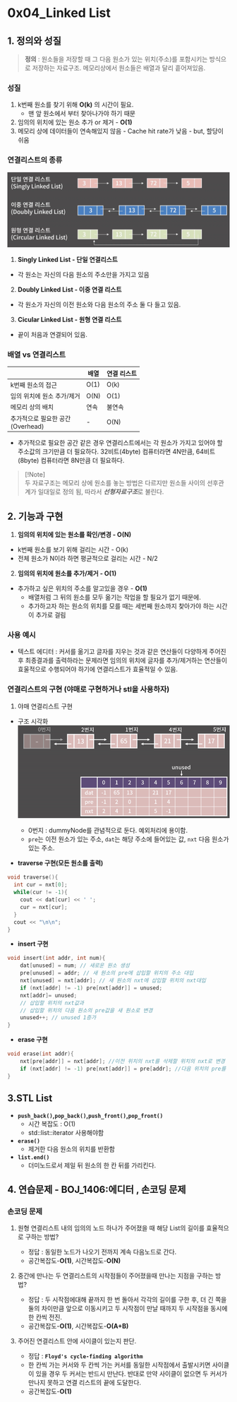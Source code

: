 # 0x04_Linked List 
## 1. 정의와 성질
> **정의** : 원소들을 저장할 때 그 다음 원소가 있는 위치(주소)를 포함시키는 방식으로 저장하는 자료구조. 메모리상에서 원소들은 배열과 달리 흩어져있음.

### 성질 
1. k번째 원소를 찾기 위해 **O(k)** 의 시간이 필요. 
    - 맨 앞 원소에서 부터 찾아나가야 하기 때문
2. 임의의 위치에 있는 원소 추가 or 제거 - **O(1)** 
3. 메모리 상에 데이터들이 연속해있지 않음 - Cache hit rate가 낮음 - but, 할당이 쉬움

### 연결리스트의 종류
![types of LinkedList](../imgs/TypesOflinkedList.png)
1. **Singly Linked List - 단일 연결리스트**
- 각 원소는 자신의 다음 원소의 주소만을 가지고 있음

2. **Doubly Linked List - 이중 연결 리스트**
- 각 원소가 자신의 이전 원소와 다음 원소의 주소 둘 다 들고 있음.

3. **Cicular Linked List - 원형 연결 리스트**
- 끝이 처음과 연결되어 있음.

### 배열 vs 연결리스트 
|                     | 배열        | 연결 리스트      |
|---------------------|------------|------------------|
| k번째 원소의 접근   | O(1)       | O(k)             |
| 임의 위치에 원소 추가/제거 | O(N) | O(1)             |
| 메모리 상의 배치    | 연속       | 불연속           |
| 추가적으로 필요한 공간 <br> (Overhead) | - | O(N)         |
- 추가적으로 필요한 공간 같은 경우 연결리스트에서는 각 원소가 가지고 있어야 할 주소값의 크기만큼 더 필요하다. 32비트(4byte) 컴퓨터라면 4N만큼, 64비트(8byte) 컴퓨터라면 8N만큼 더 필요하다.

> [!Note]\
> 두 자료구조는 메모리 상에 원소를 놓는 방법은 다르지만 원소들 사이의 선후관계가 일대일로 정의 됨, 따라서 ***선형자료구조***로 불린다.

## 2. 기능과 구현
1.  **임의의 위치에 있는 원소를 확인/변경 - O(N)**
- k번째 원소를 보기 위해 걸리는 시간 - O(k) 
- 전체 원소가 N이라 하면 평균적으로 걸리는 시간 - N/2 
2.  **임의의 위치에 원소를 추가/제거 - O(1)**
- 추가하고 싶은 위치의 주소를 알고있을 경우 - **O(1)**
    - 배열처럼 그 뒤의 원소를 모두 옮기는 작업을 할 필요가 없기 때문에.
    - 추가하고자 하는 원소의 위치를 모를 때는 세번째 원소까지 찾아가야 하는 시간이 추가로 걸림 

### 사용 예시
- 텍스트 에디터 : 커서를 옮기고 글자를 지우는 것과 같은 연산들이 다양하게 주어진 후 최종결과를 출력하라는 문제라면 임의의 위치에 글자를 추가/제거하는 연산들이 효울적으로 수행되어야 하기에 연결리스트가 효율적일 수 있음.

### 연결리스트의 구현 (야매로 구현하거나 stl을 사용하자)
1. 야매 연결리스트 구현 
- 구조 시각화
![Yamae](../imgs/YaMaeLinkedList.png)
    - 0번지 : dummyNode를 관념적으로 둔다. 예외처리에 용이함.
    - `pre`는 이전 원소가 있는 주소, `dat`는 해당 주소에 들어있는 값, `nxt` 다음 원소가 있는 주소.

- **traverse 구현(모든 원소를 출력)**
```cpp
void traverse(){
  int cur = nxt[0];
  while(cur != -1){
    cout << dat[cur] << ' ';
    cur = nxt[cur];
  }
  cout << "\n\n";
}
```
- **insert 구현**
```cpp
void insert(int addr, int num){
    dat[unused] = num; // 새로운 원소 생성
    pre[unused] = addr; // 새 원소의 pre에 삽입할 위치의 주소 대입
    nxt[unused] = nxt[addr]; // 새 원소의 nxt에 삽입할 위치의 nxt대입
    if (nxt[addr] != -1) pre[nxt[addr]] = unused; 
    nxt[addr]= unused;
    // 삽입할 위치의 nxt값과 
    // 삽입할 위치의 다음 원소의 pre값을 새 원소로 변경
    unused++; // unused 1증가 
}
```
- **erase 구현**
```cpp
void erase(int addr){
    nxt[pre[addr]] = nxt[addr]; //이전 위치의 nxt를 삭제할 위치의 nxt로 변경
    if (nxt[addr] != -1) pre[nxt[addr]] = pre[addr]; //다음 위치의 pre를 삭제할 위치의 pre로 변경
}
```
## 3.STL List
- **`push_back()`,`pop_back()`,`push_front()`,`pop_front()`**
    - 시간 복잡도 : O(1)
    - std::list::iterator 사용해야함
- **`erase()`**
    - 제거한 다음 원소의 위치를 반환함
- **`list.end()`**
    - 더미노드로서 제일 뒤 원소의 한 칸 뒤를 가리킨다.

## 4. 연습문제 - BOJ_1406:에디터 , 손코딩 문제
### 손코딩 문제 
1. 원형 연결리스트 내의 임의의 노드 하나가 주어졌을 때 해당 List의 길이를 효율적으로 구하는 방법? 
    - 정답 : 동일한 노드가 나오기 전까지 계속 다음노드로 간다. 
    - 공간복잡도-**O(1)**, 시간복잡도-**O(N)**

2. 중간에 만나는 두 연결리스트의 시작점들이 주어졌을때 만나는 지점을 구하는 방법?
    - 정답 : 두 시작점에대해 끝까지 한 번 돌아서 각각의 길이를 구한 후, 더 긴 쪽을 둘의 차이만큼 앞으로 이동시키고 두 시작점이 만날 때까지 두 시작점을 동시에 한 칸씩 전진. 
    - 공간복잡도-**O(1)**, 시간복잡도-**O(A+B)**
    
3. 주어진 연결리스트 안에 사이클이 있는지 판단.
    - 정답 : **`Floyd's cycle-finding algorithm`**
    - 한 칸씩 가는 커서와 두 칸씩 가는 커서를 동일한 시작점에서 출발시키면 사이클이 있을 경우 두 커서는 반드시 만난다. 반대로 만약 사이클이 없으면 두 커서가 만나지 못하고 연결 리스트의 끝에 도달한다.
    - 공간복잡도-**O(1)**
